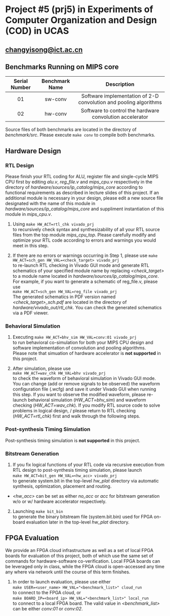 Project #5 (prj5) in Experiments of Computer Organization and Design (COD) in UCAS
=====
<changyisong@ict.ac.cn>
-----

## Benchmarks Running on MIPS core

| **Serial Number** | **Benchmark Name** | **Description** |
| :---------------: | :----------------: | :-------------: |
| 01 | sw-conv | Software implementation of 2-D convolution and pooling algorithms |
| 02 | hw-conv | Software to control the hardware convolution accelerator |

Source files of both benchmarks are located in the directory of *benchmark/src*. 
Please execute `make conv` to compile both benchmarks.  

## Hardware Design

### RTL Design

Please finish your RTL coding for ALU, register file and single-cycle MIPS CPU first 
by editing *alu.v*, *reg_file.v* and *mips_cpu.v* respectively in the directory of 
*hardware/sources/ip_catalog/mips_core* according to 
functional requirements as described in lecture slides of this project. 
If an additional module is necessary in your design, please edit a new source file 
designated with the name of this module in *hardware/sources/ip_catalog/mips_core*
and suppliment instantiation of this module in *mips_cpu.v*.    

1. Using `make HW_ACT=rtl_chk vivado_prj`  
to recursively check syntax and synthesizability of 
all your RTL source files from the top module *mips_cpu_top*. 
Please carefully modify and optimize your RTL code according to 
errors and warnings you would meet in this step.  

2. If there are no errors or warnings occurring in Step 1, 
please use `make HW_ACT=sch_gen HW_VAL=<check_target> vivado_prj`  
to re-launch RTL checking in Vivado GUI mode and 
generate RTL schematics of your specified module name 
by replacing *<check_target>* to a module name located in *hardware/sources/ip_catalog/mips_core*. 
For example, if you want to generate a schematic of reg_file.v, please use  
`make HW_ACT=sch_gen HW_VAL=reg_file vivado_prj`  
The generated schematics in PDF version named *<check_target>_sch.pdf* 
are located in the directory of *hardware/vivado_out/rtl_chk*. 
You can check the generated schematics via a PDF viewer.  

### Behavioral Simulation

1. Executing `make HW_ACT=bhv_sim HW_VAL=conv:01 vivado_prj`  
to run behavioral co-simulation for both your MIPS CPU design and 
software implementation of convolution and pooling algorithms.  
Please note that simuation of hardware accelerator is **not supported** in this project. 

2. After simulation, please use  
`make HW_ACT=wav_chk HW_VAL=bhv vivado_prj`  
to check the waveform of behavioral simulation in Vivado GUI mode. 
You can change (add or remove signals to be observed) 
the waveform configuration file (.wcfg) and save it under Vivado GUI 
when running this step. 
If you want to observe the modified waveform, please re-launch 
behavioral simulation (*HW_ACT=bhv_sim*) and waveform checking (*HW_ACT=wav_chk*). 
If you modify RTL source code to solve problems in logical design, /
please return to RTL checking (*HW_ACT=rtl_chk*) first and walk through the following steps.  

### Post-synthesis Timing Simulation

Post-synthesis timing simulation is **not supported** in this project. 

### Bitstream Generation

1. If you fix logical functions of your RTL code via 
recursive execution from RTL design to post-synthesis timing simulation, 
please launch  
`make HW_ACT=bit_gen HW_VAL=<hw_acc> vivado_prj`  
to generate system.bit in the top-level *hw_plat* directory via automatic 
synthesis, optimization, placement and routing.  
* *<hw_acc>* can be set as either *no_acc* or *acc* for bitstream generation 
w/o or w/ hardware accelerator respectively.  

2. Launching `make bit_bin`  
to generate the binary bitstream file (system.bit.bin) used for FPGA on-board 
evaluation later in the top-level *hw_plat* directory.   

## FPGA Evaluation

We provide an FPGA cloud infrastructure as well as a set of 
local FPGA boards for evaluation of this project, 
both of which use the same set of commands for 
hardware-software co-verification. 
Local FPGA boards can be leveraged only in class, while 
the FPGA cloud is open-accessed any time any where via network 
until the course of this term finishes. 

1. In order to launch evaluation, please use either  
`make USER=<user_name> HW_VAL="<benchmark_list>" cloud_run`  
to connect to the FPGA cloud, or  
`make BOARD_IP=<board_ip> HW_VAL="<benchmark_list>" local_run`  
to connect to a local FPGA board. 
The valid value in *<benchmark_list>* can be either *conv:01* or *conv:02*.  
